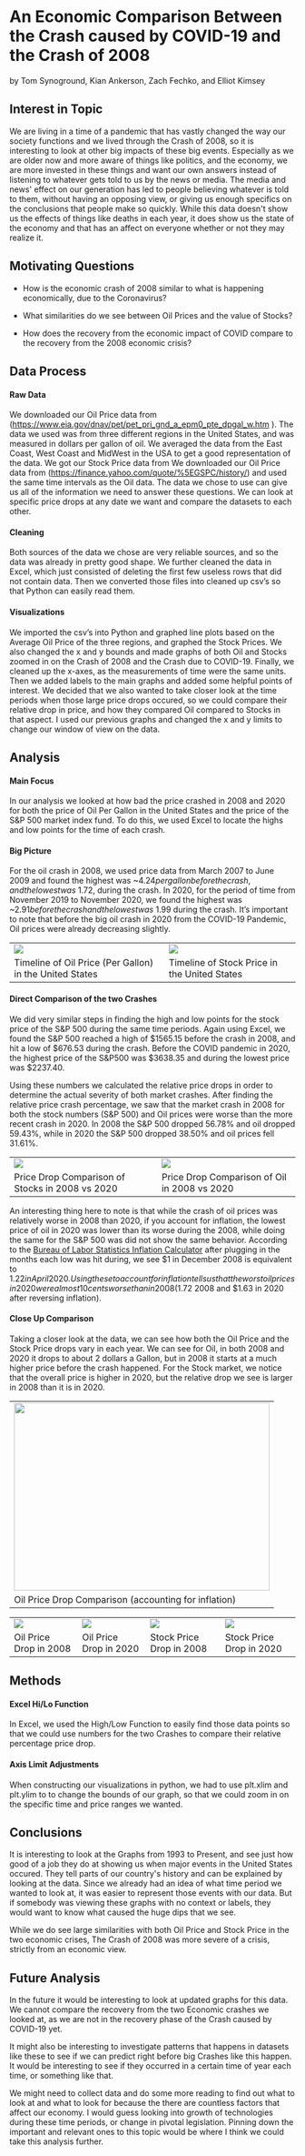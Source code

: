 # An Economic Comparison Between the Crash caused by COVID-19 and the Crash of 2008
 by Tom Synoground, Kian Ankerson, Zach Fechko, and Elliot Kimsey
## Interest in Topic
We are living in a time of a pandemic that has vastly changed the way our society functions and we lived through the Crash of 2008, so it is interesting to look at other big impacts of these big events. Especially as we are older now and more aware of things like politics, and the economy, we are more invested in these things and want our own answers instead of listening to whatever gets told to us by the news or media. The media and news' effect on our generation has led to people believing whatever is told to them, without having an opposing view, or giving us enough specifics on the conclusions that people make so quickly. While this data doesn't show us the effects of things like deaths in each year, it does show us the state of the economy and that has an affect on everyone whether or not they may realize it. 
## Motivating Questions
- How is the economic crash of 2008 similar to what is happening economically, due to the Coronavirus?  

- What similarities do we see between Oil Prices and the value of Stocks? 

- How does the recovery from the economic impact of COVID compare to the recovery from the 2008 economic crisis?

## Data Process
#### Raw Data
We downloaded our Oil Price data from (https://www.eia.gov/dnav/pet/pet_pri_gnd_a_epm0_pte_dpgal_w.htm ). The data we used was from three different regions in the United States, and was measured in dollars per gallon of oil. We averaged the data from the East Coast, West Coast and MidWest in the USA to get a good representation of the data. 
We got our Stock Price data from We downloaded our Oil Price data from (https://finance.yahoo.com/quote/%5EGSPC/history/) and used the same time intervals as the Oil data.
The data we chose to use can give us all of the information we need to answer these questions. We can look at specific price drops at any date we want and compare the datasets to each other. 
#### Cleaning
Both sources of the data we chose are very reliable sources, and so the data was already in pretty good shape. We further cleaned the data in Excel, which just consisted of deleting the first few useless rows that did not contain data. Then we converted those files into cleaned up csv’s so that Python can easily read them. 
#### Visualizations
We imported the csv’s into Python and graphed line plots based on the Average Oil Price of the three regions, and graphed the Stock Prices. We also changed the x and y bounds and made graphs of both Oil and Stocks zoomed in on the Crash of 2008 and the Crash due to COVID-19.
Finally, we cleaned up the x-axes, as the measurements of time were the same units. Then we added labels to the main graphs and added some helpful points of interest. 
We decided that we also wanted to take closer look at the time periods when those large price drops occured, so we could compare their relative drop in price, and how they compared Oil compared to Stocks in that aspect. I used our previous graphs and changed the x and y limits to change our window of view on the data. 

## Analysis
#### Main Focus
In our analysis we looked at how bad the price crashed in 2008 and 2020 for both the price of Oil Per Gallon in the United States and the price of the S&P 500 market index fund. To do this, we used Excel to locate the highs and low points for the time of each crash.  

#### Big Picture
For the oil crash in 2008, we used price data from March 2007 to June 2009 and found the highest was  ~$4.24 per gallon before the crash, and the lowest was ~$1.72, during the crash. In 2020, for the period of time from November 2019 to November 2020, we found the highest was ~$2.91 before the crash and the lowest was ~$1.99 during the crash. It’s important to note that before the big oil crash in 2020 from the COVID-19 Pandemic, Oil prices were already decreasing slightly. 


<table> <tr><td><img src="https://github.com/Tomsyno/Data115_Group_Project_Oil_Price_comparison_between_Covid_and_2008/blob/main/Oil%20Price%20Visualization.png"></td><td><img src="https://github.com/Tomsyno/Data115_Group_Project_Oil_Price_comparison_between_Covid_and_2008/blob/main/Stocks%20Visualization.png"></td></tr> <tr><td>Timeline of Oil Price (Per Gallon) in the United States</td><td>Timeline of Stock Price in the United States</td></tr> </table>

#### Direct Comparison of the two Crashes
We did very similar steps in finding the high and low points for the stock price of the S&P 500 during the same time periods. Again using Excel, we found the S&P 500 reached a high of $1565.15 before the crash in 2008, and hit a low of $676.53 during the crash. Before the COVID pandemic in 2020, the highest price of the S&P500 was $3638.35 and during the lowest price was $2237.40. 

Using these numbers we calculated the relative price drops in order to determine the actual severity of both market crashes. After finding the relative price crash percentage, we saw that the market crash in 2008 for both the stock numbers (S&P 500) and Oil prices were worse than the more recent crash in 2020. In 2008 the S&P 500 dropped 56.78% and oil dropped 59.43%, while in 2020 the S&P 500 dropped 38.50% and oil prices fell 31.61%.


<table> <tr><td><img src="https://github.com/Tomsyno/Data115_Group_Project_Oil_Price_comparison_between_Covid_and_2008/blob/main/ComparisonS%26P500.png"></td><td><img src="https://github.com/Tomsyno/Data115_Group_Project_Oil_Price_comparison_between_Covid_and_2008/blob/main/ComparisonOil.png"></td></tr> <tr><td>Price Drop Comparison of Stocks in 2008 vs 2020</td><td>Price Drop Comparison of Oil in 2008 vs 2020</td></tr> </table> 

An interesting thing here to note is that while the crash of oil prices was relatively worse in 2008 than 2020, if you account for inflation, the lowest price of oil in 2020 was lower than its worse during the 2008, while doing the same for the S&P 500 was did not show the same behavior. According to the [Bureau of Labor Statistics Inflation Calculator](https://www.bls.gov/data/inflation_calculator.htm) after plugging in the months each low was hit during, we see $1 in December 2008 is equivalent to $1.22 in April 2020. Using these to account for inflation tells us that the worst oil prices in 2020 were almost 10 cents worse than in 2008 ($1.72 2008 and $1.63 in 2020 after reversing inflation).
<table> <tr><td><img src="https://github.com/Tomsyno/Data115_Group_Project_Oil_Price_comparison_between_Covid_and_2008/blob/main/Oil_inflation.PNG" width="450" height="330"/></td></tr><tr><td>Oil Price Drop Comparison (accounting for inflation)</td></tr>

#### Close Up Comparison
Taking a closer look at the data, we can see how both the Oil Price and the Stock Price drops vary in each year. We can see for Oil, in both 2008 and 2020 it drops to about 2 dollars a Gallon, but in 2008 it starts at a much higher price before the crash happened. For the Stock market, we notice that the overall price is higher in 2020, but the relative drop we see is larger in 2008 than it is in 2020.

 <table> <tr><td><img src="https://github.com/Tomsyno/Data115_Group_Project_Oil_Price_comparison_between_Covid_and_2008/blob/main/Oil08Zoomed%20-%20Copy.png"></td><td><img src="https://github.com/Tomsyno/Data115_Group_Project_Oil_Price_comparison_between_Covid_and_2008/blob/main/OIL2020Zoomed%20-%20Copy.png"></td><td><img src="https://github.com/Tomsyno/Data115_Group_Project_Oil_Price_comparison_between_Covid_and_2008/blob/main/Stocks08Zoomed%20-%20Copy.png"></td><td><img src="https://github.com/Tomsyno/Data115_Group_Project_Oil_Price_comparison_between_Covid_and_2008/blob/main/Stocks2020Zoomed%20Copy.png"></td></tr> <tr><td>Oil Price Drop in 2008</td><td>Oil Price Drop in 2020</td><td>Stock Price Drop in 2008</td><td>Stock Price Drop in 2020</td></tr> </table>

## Methods
#### Excel Hi/Lo Function 
In Excel, we used the High/Low Function to easily find those data points so that we could use numbers for the two Crashes to compare their relative percentage price drop. 

#### Axis Limit Adjustments 
When constructing our visualizations in python, we had to use plt.xlim and plt.ylim to to change the bounds of our graph, so that we could zoom in on the specific time and price ranges we wanted. 
## Conclusions
It is interesting to look at the Graphs from 1993 to Present, and see just how good of a job they do at showing us when major events in the United States occured. They tell parts of our country's history and can be explained by looking at the data. Since we already had an idea of what time period we wanted to look at, it was easier to represent those events with our data. But if somebody was viewing these graphs with no context or labels, they would want to know what caused the huge dips that we see. 

While we do see large similarities with both Oil Price and Stock Price in the two economic crises, The Crash of 2008 was more severe of a crisis, strictly from an economic view. 

## Future Analysis
In the future it would be interesting to look at updated graphs for this data. We cannot compare the recovery from the two Economic crashes we looked at, as we are not in the recovery phase of the Crash caused by COVID-19 yet.  

It might also be interesting to investigate patterns that happens in datasets like these to see if we can predict right before big Crashes like this happen. It would be interesting to see if they occurred in a certain time of year each time, or something like that. 

We might need to collect data and do some more reading to find out what to look at and what to look for because the there are countless factors that affect our economy. I would guess looking into growth of technologies during these time periods, or change in pivotal legislation. Pinning down the important and relevant ones to this topic would be where I think we could take this analysis further.  
